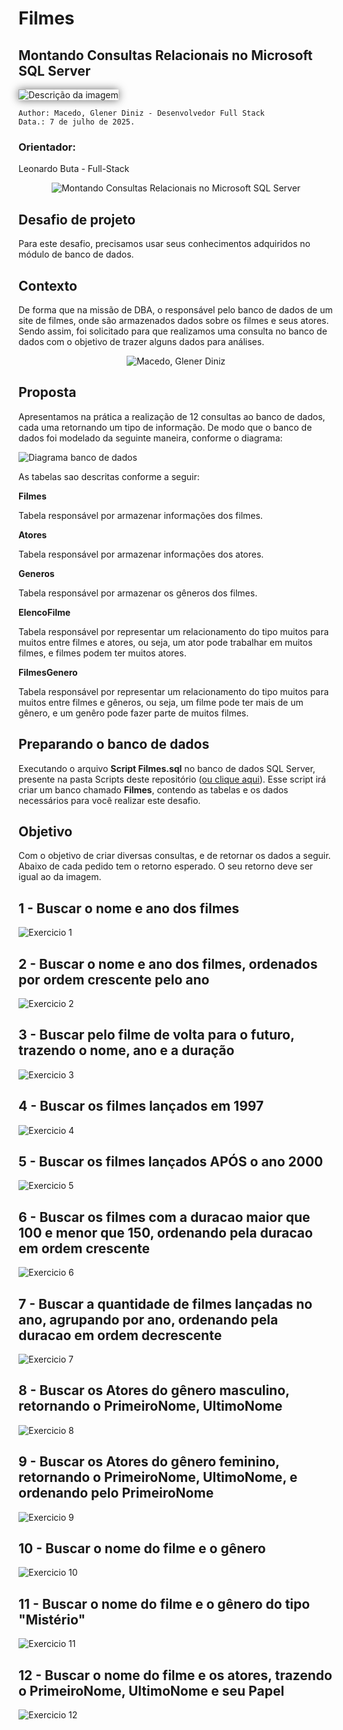 # Filmes
## Montando Consultas Relacionais no Microsoft SQL Server


  <img src="https://raw.githubusercontent.com/gdmacedo/DataBase/refs/heads/main/MCSQL_Server/Filmes/Imagens/Films.jpg" alt="Descrição da imagem" style="loat:left; margin:0px 15px 0px 0px; box-shadow: 0px 0px 1em #666; -webkit-box-shadow: 0px 0px 1em #666; -moz-box-shadow: 0px 0px 1em #666; vertical-align:middle;">
  
	Author: Macedo, Glener Diniz - Desenvolvedor Full Stack
	Data.: 7 de julho de 2025.

### Orientador:
Leonardo Buta - Full-Stack

<p align="center">
  <img src="https://raw.githubusercontent.com/gdmacedo/DataBase/refs/heads/main/MCSQL_Server/Filmes/Imagens/Films.jpg" title="Montando Consultas Relacionais no Microsoft SQL Server">
</p>


## Desafio de projeto
Para este desafio, precisamos usar seus conhecimentos adquiridos no módulo de banco de dados.

## Contexto
De forma que na missão de DBA, o responsável pelo banco de dados de um site de filmes, onde são armazenados dados sobre os filmes e seus atores. Sendo assim, foi solicitado para que realizamos uma consulta no banco de dados com o objetivo de trazer alguns dados para análises.

<p align="center">
  <img  src="https://raw.githubusercontent.com/gdmacedo/Glener-Talk/main/developer-MacedoGDiniz.jpg" alt="Macedo, Glener Diniz">
</p>

## Proposta
Apresentamos na prática a realização de 12 consultas ao banco de dados, cada uma retornando um tipo de informação.
De modo que o banco de dados foi modelado da seguinte maneira, conforme o diagrama:

![Diagrama banco de dados](Imagens/diagrama.png)

As tabelas sao descritas conforme a seguir:

**Filmes**

Tabela responsável por armazenar informações dos filmes.

**Atores**

Tabela responsável por armazenar informações dos atores.

**Generos**

Tabela responsável por armazenar os gêneros dos filmes.

**ElencoFilme**

Tabela responsável por representar um relacionamento do tipo muitos para muitos entre filmes e atores, ou seja, um ator pode trabalhar em muitos filmes, e filmes
podem ter muitos atores.

**FilmesGenero**

Tabela responsável por representar um relacionamento do tipo muitos para muitos entre filmes e gêneros, ou seja, um filme pode ter mais de um gênero, e um genêro pode fazer parte de muitos filmes.

## Preparando o banco de dados
Executando o arquivo **Script Filmes.sql** no banco de dados SQL Server, presente na pasta Scripts deste repositório ([ou clique aqui](Script%20Filmes.sql)). Esse script irá criar um banco chamado **Filmes**, contendo as tabelas e os dados necessários para você realizar este desafio.

## Objetivo
Com o objetivo de criar diversas consultas, e de retornar os dados a seguir. Abaixo de cada pedido tem o retorno esperado. O seu retorno deve ser igual ao da imagem.

## 1 - Buscar o nome e ano dos filmes

![Exercicio 1](Imagens/1.png)

## 2 - Buscar o nome e ano dos filmes, ordenados por ordem crescente pelo ano

![Exercicio 2](Imagens/2.png)

## 3 - Buscar pelo filme de volta para o futuro, trazendo o nome, ano e a duração

![Exercicio 3](Imagens/3.png)

## 4 - Buscar os filmes lançados em 1997

![Exercicio 4](Imagens/4.png)

## 5 - Buscar os filmes lançados APÓS o ano 2000

![Exercicio 5](Imagens/5.png)

## 6 - Buscar os filmes com a duracao maior que 100 e menor que 150, ordenando pela duracao em ordem crescente

![Exercicio 6](Imagens/6.png)

## 7 - Buscar a quantidade de filmes lançadas no ano, agrupando por ano, ordenando pela duracao em ordem decrescente

![Exercicio 7](Imagens/7.png)

## 8 - Buscar os Atores do gênero masculino, retornando o PrimeiroNome, UltimoNome

![Exercicio 8](Imagens/8.png)

## 9 - Buscar os Atores do gênero feminino, retornando o PrimeiroNome, UltimoNome, e ordenando pelo PrimeiroNome

![Exercicio 9](Imagens/9.png)

## 10 - Buscar o nome do filme e o gênero

![Exercicio 10](Imagens/10.png)

## 11 - Buscar o nome do filme e o gênero do tipo "Mistério"

![Exercicio 11](Imagens/11.png)

## 12 - Buscar o nome do filme e os atores, trazendo o PrimeiroNome, UltimoNome e seu Papel

![Exercicio 12](Imagens/12.png)
